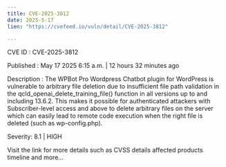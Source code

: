```yaml
---
title: CVE-2025-3812
date: 2025-5-17
lien: "https://cvefeed.io/vuln/detail/CVE-2025-3812"

---
```


CVE ID : CVE-2025-3812

Published :  May 17
2025
6:15 a.m. | 12 hours
32 minutes ago

Description : The WPBot Pro Wordpress Chatbot plugin for WordPress is vulnerable to arbitrary file deletion due to insufficient file path validation in the qcld_openai_delete_training_file() function in all versions up to
and including
13.6.2. This makes it possible for authenticated attackers
with Subscriber-level access and above
to delete arbitrary files on the server
which can easily lead to remote code execution when the right file is deleted (such as wp-config.php).

Severity: 8.1 | HIGH

Visit the link for more details
such as CVSS details
affected products
timeline
and more...
